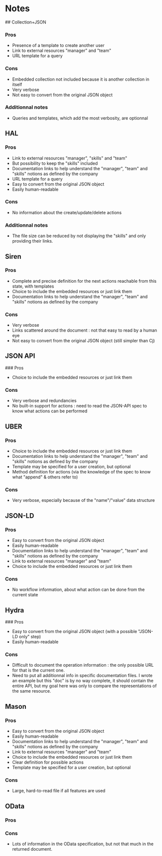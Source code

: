 # Notes

## Collection+JSON

### Pros

- Presence of a template to create another user
- Link to external resources "manager" and "team"
- URL template for a query

### Cons

- Embedded collection not included because it is another collection in itself
- Very verbose
- Not easy to convert from the original JSON object

### Additionnal notes

- Queries and templates, which add the most verbosity, are optionnal


## HAL

### Pros

- Link to external resources "manager", "skills" and "team"
- But possibility to keep the "skills" included
- Documentation links to help understand the "manager", "team" and "skills" notions as defined by the company
- URL template for a query
- Easy to convert from the original JSON object
- Easily human-readable

### Cons

- No information about the create/update/delete actions

### Additionnal notes

- The file size can be reduced by not displaying the "skills" and only providing their links.


## Siren

### Pros

- Complete and precise definition for the next actions reachable from this state, with templates
- Choice to include the embedded resources or just link them
- Documentation links to help understand the "manager", "team" and "skills" notions as defined by the company

### Cons

- Very verbose
- Links scattered around the document : not that easy to read by a human eye
- Not easy to convert from the original JSON object (still simpler than Cj)


## JSON API

### Pros

- Choice to include the embedded resources or just link them

### Cons

- Very verbose and redundancies
- No built-in support for actions : need to read the JSON-API spec to know what actions can be performed


## UBER

### Pros

- Choice to include the embedded resources or just link them
- Documentation links to help understand the "manager", "team" and "skills" notions as defined by the company
- Template may be specified for a user creation, but optional
- Method definition for actions (via the knowledge of the spec to know what "append" & others refer to)

### Cons

- Very verbose, especially because of the "name"/"value" data structure


## JSON-LD

### Pros

- Easy to convert from the original JSON object
- Easily human-readable
- Documentation links to help understand the "manager", "team" and "skills" notions as defined by the company
- Link to external resources "manager" and "team"
- Choice to include the embedded resources or just link them

### Cons

- No workflow information, about what action can be done from the current state


## Hydra

### Pros

- Easy to convert from the original JSON object (with a possible "JSON-LD only" step)
- Easily human-readable

### Cons

- Difficult to document the operation information : the only possible URL for that is the current one.
- Need to put all additionnal info in specific documentation files. I wrote an example but this "doc" is by no way complete, it should contain the entire API, but my goal here was only to compare the representations of the same resource.


## Mason

### Pros

- Easy to convert from the original JSON object
- Easily human-readable
- Documentation links to help understand the "manager", "team" and "skills" notions as defined by the company
- Link to external resources "manager" and "team"
- Choice to include the embedded resources or just link them
- Clear definition for possible actions
- Template may be specified for a user creation, but optional


### Cons

- Large, hard-to-read file if all features are used



## OData

### Pros



### Cons

- Lots of information in the OData specification, but not that much in the returned document. 
